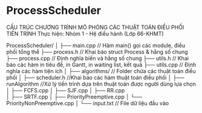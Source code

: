 # ProcessScheduler 

CẤU TRÚC CHƯƠNG TRÌNH MÔ PHỎNG CÁC THUẬT TOÁN ĐIỀU PHỐI TIẾN TRÌNH
Thực hiện: Nhóm 1 - Hệ điều hành (Lớp 66-KHMT)

ProcessScheduler/
│
├── main.cpp			// Hàm main() gọi các module, điều phối tổng thể
├── process.h			// Khai báo struct Process & hằng số chung
├── process.cpp		    // Định nghĩa biến và hằng số chung
├── utils.h			    // Khai báo các hàm in tiêu đề, in Gantt, in waiting list, kết quả
├── utils.cpp			// Định nghĩa các hàm tiện ích
│
├── algorithms/			// Folder chứa các thuật toán điều phối
│   ├── scheduler.h			//Khai báo các hàm thuật toán điều phối
│   ├── runAlgorithm		//Xử lý tiến trình dựa trên thuật toán được người dùng lựa chọn
│   ├── FCFS.cpp
│   ├── SJF.cpp
│   ├── RR.cpp	
│   ├── SRTF.cpp
│   ├── PriorityPreemptive.cpp
│   └── PriorityNonPreemptive.cpp
│
└── input.txt				// File dữ liệu đầu vào
